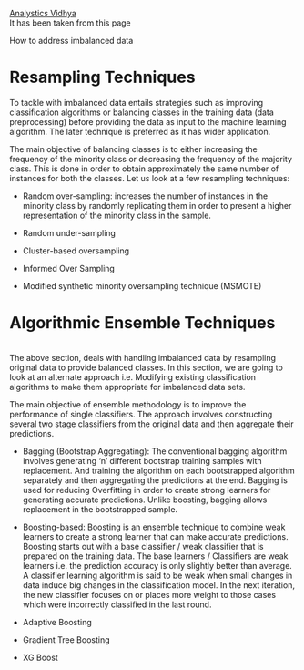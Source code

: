 [Analystics Vidhya](https://www.analyticsvidhya.com/blog/2017/03/imbalanced-classification-problem/?utm_source=feedburner&utm_medium=email&utm_campaign=Feed%3A+AnalyticsVidhya+%28Analytics+Vidhya%29)
<br> It has been taken from this page

How to address imbalanced data

Resampling Techniques
===================

To tackle with imbalanced data entails strategies such as improving classification algorithms or balancing classes in the training data (data preprocessing) before providing the data as input to the machine learning algorithm. The later technique is preferred as it has wider application.

The main objective of balancing classes is to either increasing the frequency of the minority class or decreasing the frequency of the majority class. This is done in order to obtain approximately the same number of instances for both the classes. Let us look at a few resampling techniques:

* Random over-sampling:  increases the number of instances in the minority class by randomly replicating them in order to present a higher representation of the minority class in the sample.

* Random under-sampling
* Cluster-based oversampling
* Informed Over Sampling
* Modified synthetic minority oversampling technique (MSMOTE)

Algorithmic Ensemble Techniques
===============================

<br> The above section, deals with handling imbalanced data by resampling original data to provide balanced classes. In this section, we are going to look at an alternate approach i.e.  Modifying existing classification algorithms to make them appropriate for imbalanced data sets.

The main objective of ensemble methodology is to improve the performance of single classifiers. The approach involves constructing several two stage classifiers from the original data and then aggregate their predictions.
 
* Bagging (Bootstrap Aggregating): The conventional bagging algorithm involves generating ‘n’ different bootstrap training samples with replacement. And training the algorithm on each bootstrapped algorithm separately and then aggregating the predictions at the end. Bagging is used for reducing Overfitting in order to create strong learners for generating accurate predictions. Unlike boosting, bagging allows replacement in the bootstrapped sample.

* Boosting-based: Boosting is an ensemble technique to combine weak learners to create a strong learner that can make accurate predictions. Boosting starts out with a base classifier / weak classifier that is prepared on the training data. The base learners / Classifiers are weak learners i.e. the prediction accuracy is only slightly better than average. A classifier learning algorithm is said to be weak when small changes in data induce big changes in the classification model. In the next iteration, the new classifier focuses on or places more weight to those cases which were incorrectly classified in the last round.

* Adaptive Boosting
* Gradient Tree Boosting
* XG Boost


